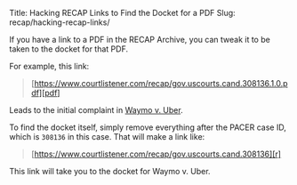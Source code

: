 Title: Hacking RECAP Links to Find the Docket for a PDF
Slug: recap/hacking-recap-links/

If you have a link to a PDF in the RECAP Archive, you can tweak it to be taken to the docket for that PDF. 

For example, this link:

> [https://www.courtlistener.com/recap/gov.uscourts.cand.308136.1.0.pdf][pdf]

Leads to the initial complaint in [Waymo v. Uber][way]. 

To find the docket itself, simply remove everything after the PACER case ID, which is `308136` in this case. That will make a link like:

> [https://www.courtlistener.com/recap/gov.uscourts.cand.308136][r]
    
This link will take you to the docket for Waymo v. Uber.


[way]: https://www.courtlistener.com/docket/4609586/waymo-llc-v-uber-technologies-inc/
[pdf]: https://www.courtlistener.com/recap/gov.uscourts.cand.308136.1.0.pdf
[r]: https://www.courtlistener.com/recap/gov.uscourts.cand.308136
